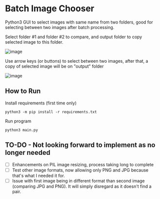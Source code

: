 # Batch Image Chooser

Python3 GUI to select images with same name from two folders, good for selecting between two images after batch processing.

Select folder #1 and folder #2 to compare, and output folder to copy selected image to this folder.

![image](https://user-images.githubusercontent.com/2263053/112923939-995f4400-90e5-11eb-9eb7-eb93560c82b8.png)

Use arrow keys (or buttons) to select between two images, after that, a copy of selected image will be on "output" folder

![image](https://user-images.githubusercontent.com/2263053/112924575-c2cc9f80-90e6-11eb-95cc-50225131d917.png)

## How to Run

Install requirements (first time only)
```
python3 -m pip install -r requirements.txt
```

Run program
```
python3 main.py
```

## TO-DO - Not looking forward to implement as no longer needed

- [ ] Enhancements on PIL image resizing, process taking long to complete
- [ ] Test other image formats, now allowing only PNG and JPG because that's what I needed it for.
- [ ] Issue with first image being in different format than second image (comparing JPG and PNG). It will simply disregard as it doesn't find a pair.
